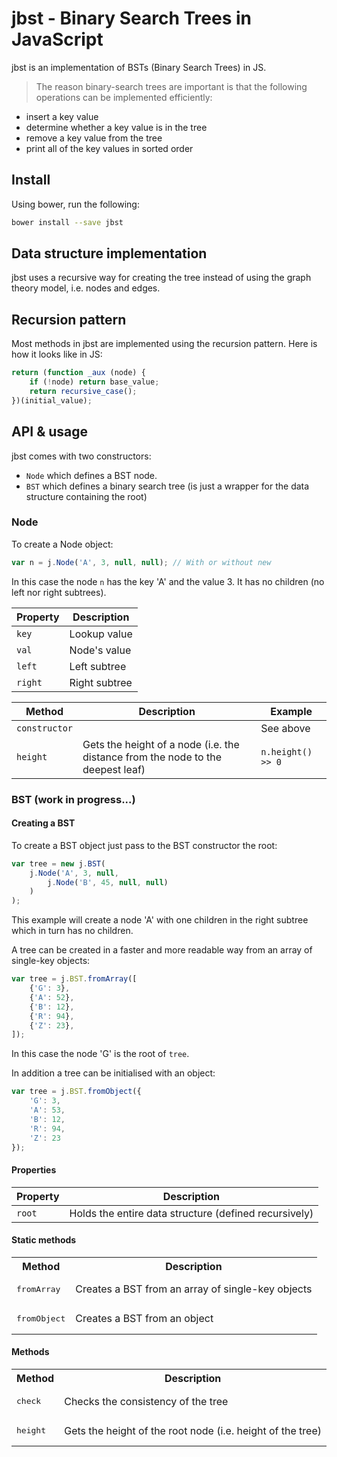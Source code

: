 jbst - Binary Search Trees in JavaScript
========================================

jbst is an implementation of BSTs (Binary Search Trees) in JS.

> The reason binary-search trees are important is that the following operations can be implemented efficiently:

>
- insert a key value
- determine whether a key value is in the tree
- remove a key value from the tree
- print all of the key values in sorted order

Install
-------
Using bower, run the following:
```bash
bower install --save jbst
```

Data structure implementation
-----------------------------
jbst uses a recursive way for creating the tree instead of using the graph theory model, i.e. nodes and edges.

Recursion pattern
-----------------
Most methods in jbst are implemented using the recursion pattern. Here is how it looks like in JS:
```javascript
return (function _aux (node) {
    if (!node) return base_value;
    return recursive_case();
})(initial_value);
```

API & usage
-----------
jbst comes with two constructors:
- `Node` which defines a BST node.
- `BST` which defines a binary search tree (is just a wrapper for the data structure containing the root)

### Node
To create a Node object:
```javascript
var n = j.Node('A', 3, null, null); // With or without new
```
In this case the node `n` has the key 'A' and the value 3. It has no children (no left nor right subtrees).

| Property      | Description
| ------------- |-------------  |
| `key`         | Lookup value  |
| `val`         | Node's value  |
| `left`        | Left subtree  |
| `right`       | Right subtree |

| Method        | Description | Example
| ------------- |------------- | ------
| `constructor` |              | See above
| `height`      | Gets the height of a node (i.e. the distance from the node to the deepest leaf) | `n.height() >> 0`

### BST (work in progress...)

#### Creating a BST
To create a BST object just pass to the BST constructor the root:
```javascript
var tree = new j.BST(
    j.Node('A', 3, null,
        j.Node('B', 45, null, null)
    )
);
```
This example will create a node 'A' with one children in the right subtree which in turn has no children.

A tree can be created in a faster and more readable way from an array of single-key objects:
```javascript
var tree = j.BST.fromArray([
    {'G': 3},
    {'A': 52},
    {'B': 12},
    {'R': 94},
    {'Z': 23},
]);
```
In this case the node 'G' is the root of `tree`.

In addition a tree can be initialised with an object:
```javascript
var tree = j.BST.fromObject({
    'G': 3,
    'A': 53,
    'B': 12,
    'R': 94,
    'Z': 23
});
```

#### Properties
| Property      | Description
| ------------- |-------------
| `root`        | Holds the entire data structure (defined recursively)

#### Static methods
<table>
    <tbody>
        <tr>
            <th>Method</th>
            <th>Description</th>
        </tr>
        <tr>
            <td><pre>fromArray</pre></td>
            <td>Creates a BST from an array of single-key objects</td>
        </tr>
        <tr>
            <td><pre>fromObject</pre></td>
            <td>Creates a BST from an object</td>
        </tr>
    </tbody>
</table>

#### Methods
<table>
    <tbody>
        <tr>
            <th>Method</th>
            <th>Description</th>
        </tr>
        <tr>
            <td><pre>check</pre></td>
            <td>Checks the consistency of the tree</td>
        </tr>
        <tr>
            <td><pre>height</pre></td>
            <td>Gets the height of the root node (i.e. height of the tree)</td>
        </tr>
    </tbody>
</table>
